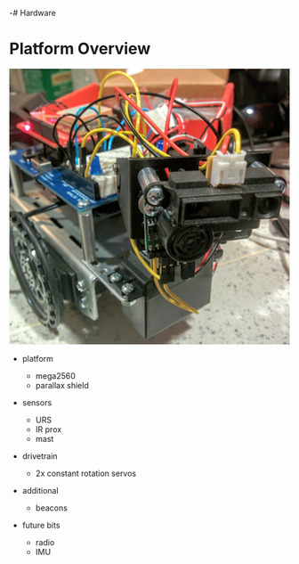 -# Hardware

# Platform Overview

![](images/rover_small.jpg)

* platform
  * mega2560
  * parallax shield

* sensors
  * URS
  * IR prox
  * mast

* drivetrain
  * 2x constant rotation servos

* additional
  * beacons

* future bits
  * radio
  * IMU


